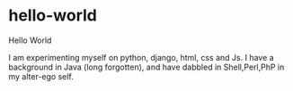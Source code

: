 # hello-world

Hello World

I am experimenting myself on python, django, html, css and Js. 
I have a background in Java (long forgotten), and have dabbled in Shell,Perl,PhP in my alter-ego self.
